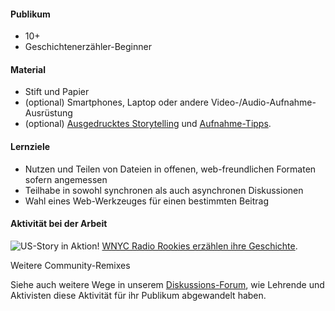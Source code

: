 #### Publikum

* 10+
* Geschichtenerzähler-Beginner

#### Material

* Stift und Papier
* (optional) Smartphones, Laptop oder andere Video-/Audio-Aufnahme-Ausrüstung
* (optional) [Ausgedrucktes Storytelling](http://www.scribd.com/doc/198426785/Story-Planning-Worksheet) und [Aufnahme-Tipps](http://www.scribd.com/doc/198426782/Recording-and-Interviewing-Basics-Worksheet).

#### Lernziele

* Nutzen und Teilen von Dateien in offenen, web-freundlichen Formaten sofern angemessen
* Teilhabe in sowohl synchronen als auch asynchronen Diskussionen
* Wahl eines Web-Werkzeuges für einen bestimmten Beitrag

#### Aktivität bei der Arbeit

![US-Story in Aktion!](http://mozilla.github.io/webmaker-curriculum/images/story-of-us-01.jpg)
[WNYC Radio Rookies erzählen ihre Geschichte](http://hivenyc.org/portfolio/digital-citizenship-kit/).

Weitere Community-Remixes

Siehe auch weitere Wege in unserem [Diskussions-Forum](http://discourse.webmaker.org/t/testing-3-participating-on-the-web/1211), wie Lehrende und Aktivisten diese Aktivität für ihr Publikum abgewandelt haben.